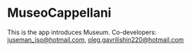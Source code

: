 # MuseoCappellani
This is the app introduces Museum.
Co-developers: juseman_jso@hotmail.com, oleg.gavrilishin220@hotmail.com 
